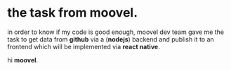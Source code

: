 # the task from moovel.

in order to know if my code is good enough, moovel dev team gave me the task to get data from __github__ via a (__nodejs__) backend and publish it to an frontend which will be implemented via __react native__.

hi **moovel**.
